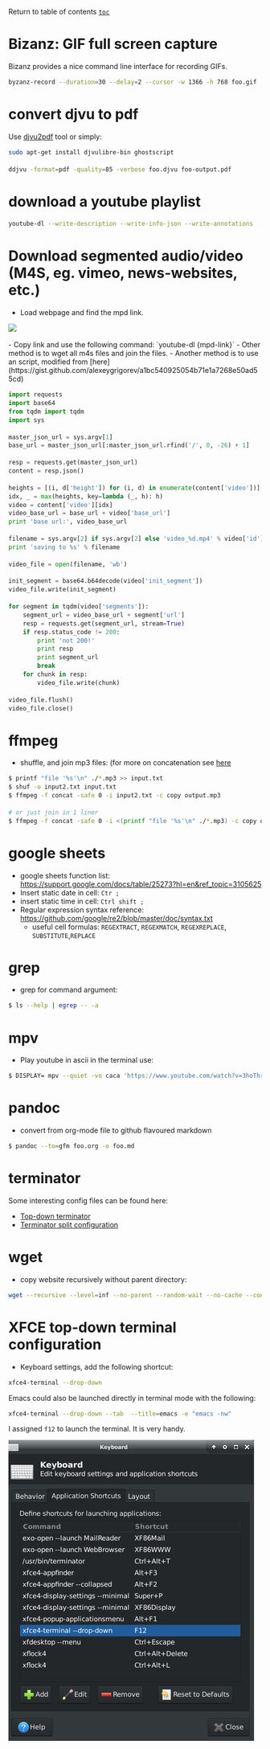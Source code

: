 Return to table of contents [`toc`](https://jcmariscal.github.io/misc-notes/)

# Bizanz: GIF full screen capture

Bizanz provides a nice command line interface for recording GIFs.

```bash
byzanz-record --duration=30 --delay=2 --cursor -w 1366 -h 768 foo.gif
```

# convert djvu to pdf

Use [djvu2pdf](http://0x2a.at/s/projects/djvu2pdf) tool or simply:

```bash
sudo apt-get install djvulibre-bin ghostscript

ddjvu -format=pdf -quality=85 -verbose foo.djvu foo-output.pdf
```

# download a youtube playlist

```bash
youtube-dl --write-description --write-info-json --write-annotations  --write-sub --write-thumbnail  --write-annotations --write-info-json --yes-playlist --verbose {playlist-link}
```

# Download segmented audio/video (M4S, eg. vimeo, news-websites, etc.)

- Load webpage and find the mpd link.
<p><img src="https://jcmariscal.github.io/misc-notes/images/m4s-mpd.png"/></p>
- Copy link and use the following command: `youtube-dl {mpd-link}`
- Other method is to wget all m4s files and join the files.
- Another method is to use an script, modified from [here](https://gist.github.com/alexeygrigorev/a1bc540925054b71e1a7268e50ad55cd)

```python
import requests
import base64
from tqdm import tqdm
import sys

master_json_url = sys.argv[1]
base_url = master_json_url[:master_json_url.rfind('/', 0, -26) + 1]

resp = requests.get(master_json_url)
content = resp.json()

heights = [(i, d['height']) for (i, d) in enumerate(content['video'])]
idx, _ = max(heights, key=lambda (_, h): h)
video = content['video'][idx]
video_base_url = base_url + video['base_url']
print 'base url:', video_base_url

filename = sys.argv[2] if sys.argv[2] else 'video_%d.mp4' % video['id']
print 'saving to %s' % filename

video_file = open(filename, 'wb')

init_segment = base64.b64decode(video['init_segment'])
video_file.write(init_segment)

for segment in tqdm(video['segments']):
    segment_url = video_base_url + segment['url']
    resp = requests.get(segment_url, stream=True)
    if resp.status_code != 200:
        print 'not 200!'
        print resp
        print segment_url
        break
    for chunk in resp:
        video_file.write(chunk)

video_file.flush()
video_file.close()
```
# ffmpeg

- shuffle, and join mp3 files: (for more on concatenation see [here](https://trac.ffmpeg.org/wiki/Concatenate)

```bash
$ printf "file '%s'\n" ./*.mp3 >> input.txt
$ shuf -o input2.txt input.txt
$ ffmpeg -f concat -safe 0 -i input2.txt -c copy output.mp3

# or just join in 1 liner
$ ffmpeg -f concat -safe 0 -i <(printf "file '%s'\n" ./*.mp3) -c copy output.mp3
```
# google sheets

- google sheets function list: https://support.google.com/docs/table/25273?hl=en&ref_topic=3105625
- Insert static date in cell: `Ctr ;`
- insert static time in cell: `Ctrl shift ;`
- Regular expression syntax reference: https://github.com/google/re2/blob/master/doc/syntax.txt
  - useful cell formulas: `REGEXTRACT`, `REGEXMATCH`, `REGEXREPLACE`, `SUBSTITUTE`,`REPLACE`

# grep

- grep for command argument:
```bash
$ ls --help | egrep -- -a
```

# mpv

- Play youtube in ascii in the terminal use:
```bash
$ DISPLAY= mpv --quiet -vo caca 'https://www.youtube.com/watch?v=3hoThry5WsY'
```

# pandoc

- convert from org-mode file to github flavoured markdown
```bash
$ pandoc --to=gfm foo.org -o foo.md
```

# terminator

Some interesting config files can be found here:
- [Top-down terminator](https://bytefreaks.net/howtos/howto-make-terminator-terminal-act-like-guake-terminal-in-ubuntu-11-10)
- [Terminator split configuration](https://unix.stackexchange.com/questions/168436/how-to-open-terminal-split-to-9-terminals-and-switch-between-them-using-one-scr)

# wget

- copy website recursively without parent directory:
```bash
wget --recursive --level=inf --no-parent --random-wait --no-cache --convert-links --adjust-extension --page-requisites -e robots=off --user-agent=mozilla www.foo.org/data/
```

# XFCE top-down terminal configuration

- Keyboard settings, add the following shortcut:

```bash
xfce4-terminal --drop-down
```
Emacs could also be launched directly in terminal mode with the following:

```bash
xfce4-terminal --drop-down --tab  --title=emacs -e "emacs -nw"
```

I assigned `f12` to launch the terminal. It is very handy.

![keyboard settings](./images/xfce-keyboard-settings-xfce-terminal.png)
